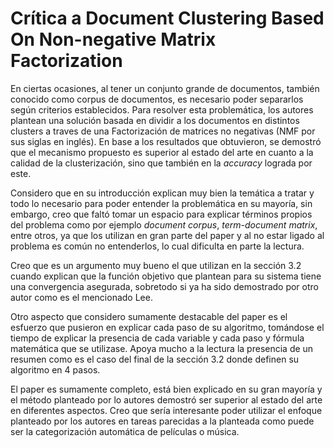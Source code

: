 # Crítica a Document Clustering Based On Non-negative Matrix Factorization
En ciertas ocasiones, al tener un conjunto grande de documentos, también conocido como corpus de documentos, es necesario poder separarlos según criterios establecidos. Para resolver esta problemática, los autores plantean una solución basada en dividir a los documentos en distintos clusters a traves de una Factorización de matrices no negativas (NMF por sus siglas en inglés). En base a los resultados que obtuvieron, se demostró que el mecanismo propuesto es superior al estado del arte en cuanto a la calidad de la clusterización, sino que también en la *accuracy* lograda por este.

Considero que en su introducción explican muy bien la temática a tratar y todo lo necesario para poder entender la problemática en su mayoría, sin embargo, creo que faltó tomar un espacio para explicar términos propios del problema como por ejemplo *document corpus*, *term-document matrix*, entre otros, ya que los utilizan en gran parte del paper y al no estar ligado al problema es común no entenderlos, lo cual dificulta en parte la lectura.

Creo que es un argumento muy bueno el que utilizan en la sección 3.2 cuando explican que la función objetivo que plantean para su sistema tiene una convergencia asegurada, sobretodo si ya ha sido demostrado por otro autor como es el mencionado Lee.

Otro aspecto que considero sumamente destacable del paper es el esfuerzo que pusieron en explicar cada paso de su algoritmo, tomándose el tiempo de explicar la presencia de cada variable y cada paso y fórmula matemática que se utilizase. Apoya mucho a la lectura la presencia de un resumen como es el caso del final de la sección 3.2 donde definen su algoritmo en 4 pasos.

El paper es sumamente completo, está bien explicado en su gran mayoría y el método planteado por lo autores demostró ser superior al estado del arte en diferentes aspectos. Creo que sería interesante poder utilizar el enfoque planteado por los autores en tareas parecidas a la planteada como puede ser la categorización automática de películas o música.